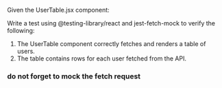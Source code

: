 Given the UserTable.jsx component:

Write a test using @testing-library/react and jest-fetch-mock to verify the following:

1. The UserTable component correctly fetches and renders a table of users.
2. The table contains rows for each user fetched from the API.

### do not forget to mock the fetch request
